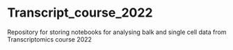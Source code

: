 # Transcript_course_2022
Repository for storing notebooks for analysing balk and single cell data from Transcriptomics course 2022
